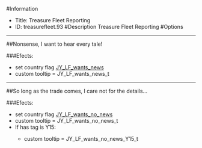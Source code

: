 #Information
 - Title: Treasure Fleet Reporting
 - ID: treasurefleet.93
#Description
Treasure Fleet Reporting
#Options

___
##Nonsense, I want to hear every tale!

###Efects:<ul><li>set country flag [JY_LF_wants_news](../flags/jy_lf_wants_news.md)</li><li>custom tooltip = JY_LF_wants_news_t</li></ul>

___
##So long as the trade comes, I care not for the details...

###Efects:<ul><li>set country flag [JY_LF_wants_no_news](../flags/jy_lf_wants_no_news.md)</li><li>custom tooltip = JY_LF_wants_no_news_t</li><li>If has tag is Y15:</li><ul><li>custom tooltip = JY_LF_wants_no_news_Y15_t</li></ul></ul>
